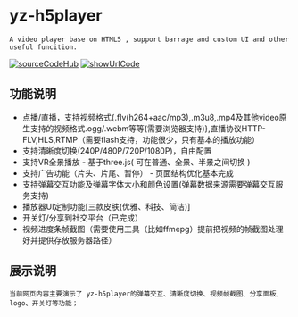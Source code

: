 # yz-h5player

    A video player base on HTML5 , support barrage and custom UI and other useful funcition.
[![sourceCodeHub](https://img.shields.io/badge/%E6%BA%90%E7%A0%81%E4%BB%93%E5%BA%93-v1.0.1-blue.svg)](https://github.com/happydemoney/yz-h5player)
[![showUrlCode](https://img.shields.io/badge/%E6%BC%94%E7%A4%BA%E4%BB%93%E5%BA%93-v1.0.1-blue.svg)](https://github.com/happydemoney/happydemoney.github.io)
##  功能说明
*   点播/直播，支持视频格式{.flv(h264+aac/mp3),.m3u8,.mp4及其他video原生支持的视频格式.ogg/.webm等等(需要浏览器支持)},直播协议HTTP-FLV,HLS,RTMP（需要flash支持，功能很少，只有基本的播放功能）
*   支持清晰度切换(240P/480P/720P/1080P)，自由配置
*   支持VR全景播放 - 基于three.js( 可在普通、全景、半景之间切换 )
*   支持广告功能（片头、片尾、暂停） - 页面结构优化基本完成
*   支持弹幕交互功能及弹幕字体大小和颜色设置(弹幕数据来源需要弹幕交互服务支持)
*   播放器UI定制功能[三款皮肤(优雅、科技、简洁)]
*   开关灯/分享到社交平台（已完成）
*   视频进度条帧截图（需要使用工具（比如ffmepg）提前把视频的帧截图处理好并提供存放服务器路径）

##  展示说明

    当前网页内容主要演示了 yz-h5player的弹幕交互、清晰度切换、视频帧截图、分享面板、logo、开关灯等功能；
